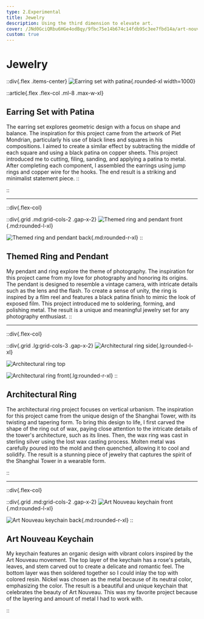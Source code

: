 ```yaml
---
type: 2.Experimental
title: Jewelry
description: Using the third dimension to elevate art.
cover: /JNd0GciQRbu6HGe4odBqy/9fbc75e14b674c14fdb95c3ee7fbd14a/art-nouveau-kc-1.jpg
custom: true
---
```


# Jewelry

::div{.flex .items-center}
![Earring set with patina](https://images.ctfassets.net/14cg5n5pc9y2/78bjPmqXKaFBodXMfQNdTk/2dbb162c26a610b2f31c0eea4ed575d4/earrings.jpg){.rounded-xl width=1000}

::article{.flex .flex-col .ml-8 .max-w-xl}

## Earring Set with Patina

The earring set explores geometric design with a focus on shape and balance. The inspiration for this project came from the artwork of Piet Mondrian, particularly his use of black lines and squares in his compositions. I aimed to create a similar effect by subtracting the middle of each square and using a black patina on copper sheets. This project introduced me to cutting, filing, sanding, and applying a patina to metal. After completing each component, I assembled the earrings using jump rings and copper wire for the hooks. The end result is a striking and minimalist statement piece.
::

::

---

::div{.flex-col}

::div{.grid .md:grid-cols-2 .gap-x-2}
![Themed ring and pendant front](https://images.ctfassets.net/14cg5n5pc9y2/z9i1uoBXuKZEgcIRtcjz9/6f3c3e5bba36bcda955d5be62433ea20/ring-pendant-1.jpg){.md:rounded-l-xl}

![Themed ring and pendant back](https://images.ctfassets.net/14cg5n5pc9y2/4DDUCxf5Kje6OXalUrANsi/a47509f7156abfb15e3295056470e60b/ring-pendant-2.jpg){.md:rounded-r-xl}
::

## Themed Ring and Pendant

My pendant and ring explore the theme of photography. The inspiration for this project came from my love for photography and honoring its origins. The pendant is designed to resemble a vintage camera, with intricate details such as the lens and the flash. To create a sense of unity, the ring is inspired by a film reel and features a black patina finish to mimic the look of exposed film. This project introduced me to soldering, forming, and polishing metal. The result is a unique and meaningful jewelry set for any photography enthusiast.
::

---

::div{.flex-col}

::div{.grid .lg:grid-cols-3 .gap-x-2}
![Architectural ring side](https://images.ctfassets.net/14cg5n5pc9y2/1WRhFa59PlO4saATJc0bAz/268e36fa57c9b1ccb49888796b8d8f17/cast-ring-1.jpg){.lg:rounded-l-xl}

![Architectural ring top](https://images.ctfassets.net/14cg5n5pc9y2/4cZKc8FBpBsuuqsTrdSqDy/5c71d7b39a71c241984089907d922d39/cast-ring-2.jpg)

![Architectural ring front](https://images.ctfassets.net/14cg5n5pc9y2/2Ovd4b9L8P5uVVA0CpwbD8/6bc48c7b78389022da533cf57258a6b7/cast-ring-3.jpg){.lg:rounded-r-xl}
::

## Architectural Ring

The architectural ring project focuses on vertical urbanism. The inspiration for this project came from the unique design of the Shanghai Tower, with its twisting and tapering form. To bring this design to life, I first carved the shape of the ring out of wax, paying close attention to the intricate details of the tower's architecture, such as its lines. Then, the wax ring was cast in sterling silver using the lost wax casting process. Molten metal was carefully poured into the mold and then quenched, allowing it to cool and solidify. The result is a stunning piece of jewelry that captures the spirit of the Shanghai Tower in a wearable form.

::

---

::div{.flex-col}

::div{.grid .md:grid-cols-2 .gap-x-2}
![Art Nouveau keychain front](https://images.ctfassets.net/14cg5n5pc9y2/JNd0GciQRbu6HGe4odBqy/9fbc75e14b674c14fdb95c3ee7fbd14a/art-nouveau-kc-1.jpg){.md:rounded-l-xl}

![Art Nouveau keychain back](https://images.ctfassets.net/14cg5n5pc9y2/1dZDFj5YFHF9tk0KElgqK5/c9035e42e54b2b73cfe526759642c77a/art-nouveau-kc-2.jpg){.md:rounded-r-xl}
::

## Art Nouveau Keychain

My keychain features an organic design with vibrant colors inspired by the Art Nouveau movement. The top layer of the keychain has a rose's petals, leaves, and stem carved out to create a delicate and romantic feel. The bottom layer was then soldered together so I could inlay the top with colored resin. Nickel was chosen as the metal because of its neutral color, emphasizing the color. The result is a beautiful and unique keychain that celebrates the beauty of Art Nouveau. This was my favorite project because of the layering and amount of metal I had to work with.

::
